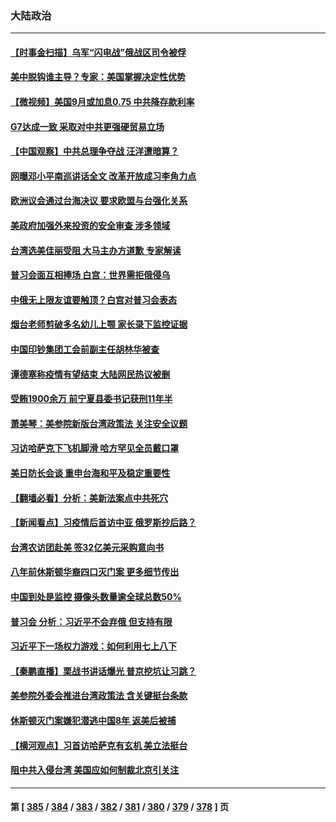 ### 大陆政治
---
#### [【时事金扫描】乌军“闪电战”俄战区司令被俘](../../pages/ncid277/n13825830.md) 
#### [美中脱钩谁主导？专家：美国掌握决定性优势](../../pages/ncid277/n13825556.md) 
#### [【微视频】美国9月或加息0.75 中共降存款利率](../../pages/ncid277/n13825209.md) 
#### [G7达成一致 采取对中共更强硬贸易立场](../../pages/ncid277/n13825890.md) 
#### [【中国观察】中共总理争夺战 汪洋遭暗算？](../../pages/ncid277/n13825615.md) 
#### [网曝邓小平南巡讲话全文 改革开放成习李角力点](../../pages/ncid277/n13825510.md) 
#### [欧洲议会通过台海决议 要求欧盟与台强化关系](../../pages/ncid277/n13825857.md) 
#### [美政府加强外来投资的安全审查 涉多领域](../../pages/ncid277/n13825804.md) 
#### [台湾选美佳丽受阻 大马主办方道歉 专家解读](../../pages/ncid277/n13825713.md) 
#### [普习会面互相捧场 白宫：世界需拒俄侵乌](../../pages/ncid277/n13825805.md) 
#### [中俄无上限友谊要触顶？白宫对普习会表态](../../pages/ncid277/n13825739.md) 
#### [烟台老师剪破多名幼儿上颚 家长录下监控证据](../../pages/ncid277/n13825668.md) 
#### [中国印钞集团工会前副主任胡林华被查](../../pages/ncid277/n13825644.md) 
#### [谭德塞称疫情有望结束 大陆网民热议被删](../../pages/ncid277/n13825602.md) 
#### [受贿1900余万 前宁夏县委书记获刑11年半](../../pages/ncid277/n13825535.md) 
#### [萧美琴：美参院新版台湾政策法 关注安全议题](../../pages/ncid277/n13825434.md) 
#### [习访哈萨克下飞机脚滑 哈方罕见全员戴口罩](../../pages/ncid277/n13825340.md) 
#### [美日防长会谈 重申台海和平及稳定重要性](../../pages/ncid277/n13825361.md) 
#### [【翻墙必看】分析：美新法案点中共死穴](../../pages/ncid277/n13825404.md) 
#### [【新闻看点】习疫情后首访中亚 俄罗斯抄后路？](../../pages/ncid277/n13825177.md) 
#### [台湾农访团赴美 签32亿美元采购意向书](../../pages/ncid277/n13825288.md) 
#### [八年前休斯顿华裔四口灭门案 更多细节传出](../../pages/ncid277/n13825223.md) 
#### [中国到处是监控 摄像头数量逾全球总数50%](../../pages/ncid277/n13825239.md) 
#### [普习会 分析：习近平不会弃俄 但支持有限](../../pages/ncid277/n13825112.md) 
#### [习近平下一场权力游戏：如何利用七上八下](../../pages/ncid277/n13825213.md) 
#### [【秦鹏直播】栗战书讲话爆光 普京挖坑让习跳？](../../pages/ncid277/n13825203.md) 
#### [美参院外委会推进台湾政策法 含关键挺台条款](../../pages/ncid277/n13825205.md) 
#### [休斯顿灭门案嫌犯潜逃中国8年 返美后被捕](../../pages/ncid277/n13825142.md) 
#### [【横河观点】习首访哈萨克有玄机 美立法挺台](../../pages/ncid277/n13825189.md) 
#### [阻中共入侵台湾 美国应如何制裁北京引关注](../../pages/ncid277/n13825165.md) 

---
#### 第 [ [385](./385.md) / [384](./384.md) / [383](./383.md) / [382](./382.md) / [381](./381.md) / [380](./380.md) / [379](./379.md) / [378](./378.md) ] 页
